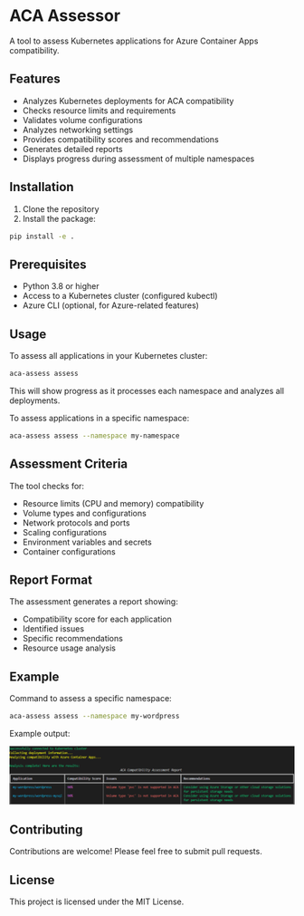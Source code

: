 # ACA Assessor

A tool to assess Kubernetes applications for Azure Container Apps compatibility.

## Features

- Analyzes Kubernetes deployments for ACA compatibility
- Checks resource limits and requirements
- Validates volume configurations
- Analyzes networking settings
- Provides compatibility scores and recommendations
- Generates detailed reports
- Displays progress during assessment of multiple namespaces

## Installation

1. Clone the repository
2. Install the package:

```bash
pip install -e .
```

## Prerequisites

- Python 3.8 or higher
- Access to a Kubernetes cluster (configured kubectl)
- Azure CLI (optional, for Azure-related features)

## Usage

To assess all applications in your Kubernetes cluster:

```bash
aca-assess assess
```

This will show progress as it processes each namespace and analyzes all deployments.

To assess applications in a specific namespace:

```bash
aca-assess assess --namespace my-namespace
```

## Assessment Criteria

The tool checks for:

- Resource limits (CPU and memory) compatibility
- Volume types and configurations
- Network protocols and ports
- Scaling configurations
- Environment variables and secrets
- Container configurations

## Report Format

The assessment generates a report showing:

- Compatibility score for each application
- Identified issues
- Specific recommendations
- Resource usage analysis

## Example

Command to assess a specific namespace:

```bash
aca-assess assess --namespace my-wordpress
```

Example output:

![Example Assessment Report](docs/example-report.png)


## Contributing

Contributions are welcome! Please feel free to submit pull requests.

## License

This project is licensed under the MIT License.
